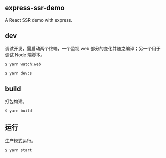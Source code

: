 ## express-ssr-demo

A React SSR demo with express.

## dev

调试开发，需启动两个终端，一个监视 web 部分的变化并随之编译；另一个用于调试 Node 端脚本。

```bash
$ yarn watch:web

```

```bash
$ yarn dev:s
```

## build

打包构建。

```bash
$ yarn build
```

## 运行

生产模式运行。

```bash
$ yarn start
```